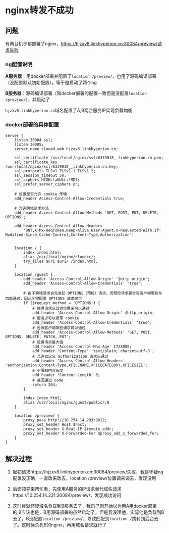 # nginx转发不成功

## 问题

有两台机子都部署了nginx，https://hjzxv8.linkhyperion.cn:30084/preview/请求失败 

### ng配置说明

**A服务器**：用docker部署并配置了`location /preview/`，也用了源码编译部署（没配置默认初始配置），等于是启动了两个ng

**B服务器**：源码编译部署（和docker部署的配置一致但是没配置`location /preview/`），并启动了

`hjzxv8.linkhyperion.cn`域名配置了A,B两台服务IP实现负载均衡

### docker部署的具体配置

```nginx
server {
    listen 30084 ssl;
    listen 30085;
    server_name cloued_web hjzxv8.linkhyperion.cn;

    ssl_certificate /usr/local/nginx/ssl/6339018__linkhyperion.cn.pem;
    ssl_certificate_key /usr/local/nginx/ssl/6339018__linkhyperion.cn.key;
    ssl_protocols TLSv1 TLSv1.1 TLSv1.2;
    ssl_session_timeout 5m;
    ssl_ciphers HIGH:!aNULL:!MD5;
    ssl_prefer_server_ciphers on;

    # 设置是否允许 cookie 传输
    add_header Access-Control-Allow-Credentials true;

    # 允许跨域请求方法
    add_header Access-Control-Allow-Methods 'GET, POST, PUT, DELETE, OPTIONS';

    add_header Access-Control-Allow-Headers 
        'DNT,X-Mx-ReqToken,Keep-Alive,User-Agent,X-Requested-With,If-Modified-Since,Cache-Control,Content-Type,Authorization';


    location / {
        index index.html;
        alias /usr/local/nginx/cloudcc/;
        try_files $uri $uri/ /index.html;
    }

    location /guest {
        add_header 'Access-Control-Allow-Origin' '$http_origin';
        add_header 'Access-Control-Allow-Credentials' "true";

        # 由于跨域请求会先发起 OPTIONS（预检）请求，而预检请求要告诉客户端哪些东西能通过，因此关键配置 OPTIONS 请求即可
        if ($request_method = 'OPTIONS') {
            # 使得请求从其他位置来可以通过
            add_header 'Access-Control-Allow-Origin' $http_origin;
            # 使请求可以携带 cookie
            add_header 'Access-Control-Allow-Credentials' 'true';
            # 告诉客户端哪些请求可以通过
            add_header 'Access-Control-Allow-Methods' 'GET, POST, OPTIONS, DELETE, PATCH, PUT';
            # 设置请求最大值
            add_header 'Access-Control-Max-Age' 1728000;
            add_header 'Content-Type' 'text/plain; charset=utf-8';
            # 允许自定义 authorization 请求头通过
            add_header 'Access-Control-Allow-Headers' 'authorization,Content-Type,XFILENAME,XFILECATEGORY,XFILESIZE';
            # 不限制内容长度
            add_header 'Content-Length' 0;
            # 返回通过 code
            return 204;
        }

        index index.html;
        alias /usr/local/nginx/guest/public/;0
    }
    
    location /preview/ {
        proxy_pass http://10.254.14.233:8012;
        proxy_set_header Host $host;
        proxy_set_header X-Real-IP $remote_addr;
        proxy_set_header X-Forwarded-For $proxy_add_x_forwarded_for;
    }
}
```

## 解决过程

1. 起初请求https://hjzxv8.linkhyperion.cn:30084/preview/失败，我是怀疑ng配置没正确，一直改来改去，location /preview/位置调来调去，发现没用

2. 后面领导来帮忙看，先使用A服务的IP请求替代域名请求https://10.254.14.231:30084/preview/，发现成功访问

3. 这时候就怀疑域名负载到B服务去了，我自己刚开始以为用A用docker部署的,B应该也是，B用源码部署的虽然启动了，但是我没理他，实际他是负载到B去了，B没配置`location /preview/`，导致匹配到`location /`跳转到后台去了。这时候杀死B的nginx，再用域名请求就行了
